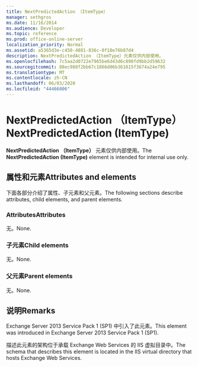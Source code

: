 ```yaml
---
title: NextPredictedAction （ItemType）
manager: sethgros
ms.date: 11/16/2014
ms.audience: Developer
ms.topic: reference
ms.prod: office-online-server
localization_priority: Normal
ms.assetid: a5365d3e-c450-4881-836c-0f18e76b87d4
description: NextPredictedAction （ItemType）元素仅供内部使用。
ms.openlocfilehash: 7c5aa2d0722e7965be6d43d6c890fd9bb2d59632
ms.sourcegitcommit: 88ec988f2bb67c1866d06b361615f3674a24e795
ms.translationtype: MT
ms.contentlocale: zh-CN
ms.lasthandoff: 06/03/2020
ms.locfileid: "44466806"
---
```

# <a name="nextpredictedaction-itemtype"></a><span data-ttu-id="8dba4-103">NextPredictedAction （ItemType）</span><span class="sxs-lookup"><span data-stu-id="8dba4-103">NextPredictedAction (ItemType)</span></span>

<span data-ttu-id="8dba4-104">**NextPredictedAction （ItemType）** 元素仅供内部使用。</span><span class="sxs-lookup"><span data-stu-id="8dba4-104">The **NextPredictedAction (ItemType)** element is intended for internal use only.</span></span> 

## <a name="attributes-and-elements"></a><span data-ttu-id="8dba4-105">属性和元素</span><span class="sxs-lookup"><span data-stu-id="8dba4-105">Attributes and elements</span></span>

<span data-ttu-id="8dba4-106">下面各部分介绍了属性、子元素和父元素。</span><span class="sxs-lookup"><span data-stu-id="8dba4-106">The following sections describe attributes, child elements, and parent elements.</span></span>
  
### <a name="attributes"></a><span data-ttu-id="8dba4-107">Attributes</span><span class="sxs-lookup"><span data-stu-id="8dba4-107">Attributes</span></span>

<span data-ttu-id="8dba4-108">无。</span><span class="sxs-lookup"><span data-stu-id="8dba4-108">None.</span></span>
  
### <a name="child-elements"></a><span data-ttu-id="8dba4-109">子元素</span><span class="sxs-lookup"><span data-stu-id="8dba4-109">Child elements</span></span>

<span data-ttu-id="8dba4-110">无。</span><span class="sxs-lookup"><span data-stu-id="8dba4-110">None.</span></span>
  
### <a name="parent-elements"></a><span data-ttu-id="8dba4-111">父元素</span><span class="sxs-lookup"><span data-stu-id="8dba4-111">Parent elements</span></span>

<span data-ttu-id="8dba4-112">无。</span><span class="sxs-lookup"><span data-stu-id="8dba4-112">None.</span></span>
  
## <a name="remarks"></a><span data-ttu-id="8dba4-113">说明</span><span class="sxs-lookup"><span data-stu-id="8dba4-113">Remarks</span></span>

<span data-ttu-id="8dba4-114">Exchange Server 2013 Service Pack 1 (SP1) 中引入了此元素。</span><span class="sxs-lookup"><span data-stu-id="8dba4-114">This element was introduced in Exchange Server 2013 Service Pack 1 (SP1).</span></span>
  
<span data-ttu-id="8dba4-115">描述此元素的架构位于承载 Exchange Web Services 的 IIS 虚拟目录中。</span><span class="sxs-lookup"><span data-stu-id="8dba4-115">The schema that describes this element is located in the IIS virtual directory that hosts Exchange Web Services.</span></span>
  

